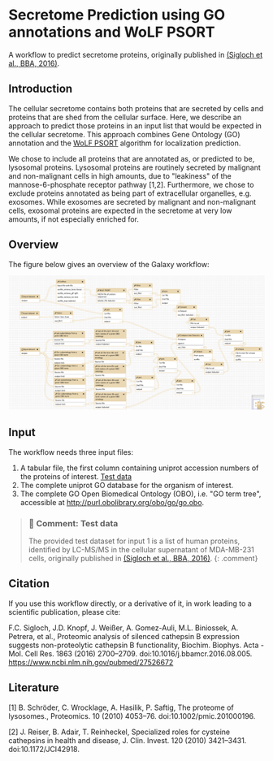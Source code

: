 # Secretome Prediction using GO annotations and WoLF PSORT

A workflow to predict secretome proteins, originally published in [(Sigloch et al., BBA, 2016)](https://www.ncbi.nlm.nih.gov/pubmed/?term=sigloch+cathepsin).

## Introduction

The cellular secretome contains both proteins that are secreted by cells and proteins that are shed from the cellular surface. Here, we describe an approach to predict those proteins in an input list that would be expected in the cellular secretome. This approach combines Gene Ontology (GO) annotation and the [WoLF PSORT](https://www.ncbi.nlm.nih.gov/pmc/articles/PMC1933216/) algorithm for localization prediction. 

We chose to include all proteins that are annotated as, or predicted to be, lysosomal proteins. Lysosomal proteins are routinely secreted by malignant and non-malignant cells in high amounts, due to "leakiness" of the mannose-6-phosphate receptor pathway [1,2]. 
Furthermore, we chose to exclude proteins annotated as being part of extracellular organelles, e.g. exosomes. While exosomes are secreted by malignant and non-malignant cells, exosomal proteins are expected in the secretome at very low amounts, if not especially enriched for.

## Overview

The figure below gives an overview of the Galaxy workflow:

![Overview Secretome Prediction WF](../../images/WF_secretomePrediction_goWolfpsort.png)

## Input

The workflow needs three input files:

  1) A tabular file, the first column containing uniprot accession numbers of the proteins of interest. [Test data](test_data.tabular)
  2) The complete uniprot GO database for the organism of interest.
  3) The complete GO Open Biomedical Ontology (OBO), i.e. "GO term tree", accessible at http://purl.obolibrary.org/obo/go/go.obo.

> ### :nut_and_bolt: Comment: Test data
> The provided test dataset for input 1 is a list of human proteins, identified by LC-MS/MS in the cellular supernatant of MDA-MB-231 cells, originally published in [(Sigloch et al., BBA, 2016)](https://www.ncbi.nlm.nih.gov/pubmed/?term=sigloch+cathepsin).
> {: .comment}

## Citation

If you use this workflow directly, or a derivative of it, in work leading to a scientific publication,
please cite:

F.C. Sigloch, J.D. Knopf, J. Weißer, A. Gomez-Auli, M.L. Biniossek, A. Petrera, et al., Proteomic analysis of silenced cathepsin B expression suggests non-proteolytic cathepsin B functionality, Biochim. Biophys. Acta - Mol. Cell Res. 1863 (2016) 2700–2709. doi:10.1016/j.bbamcr.2016.08.005. https://www.ncbi.nlm.nih.gov/pubmed/27526672

## Literature

[1] B. Schröder, C. Wrocklage, A. Hasilik, P. Saftig, The proteome of lysosomes., Proteomics. 10 (2010) 4053–76. doi:10.1002/pmic.201000196.

[2] J. Reiser, B. Adair, T. Reinheckel, Specialized roles for cysteine cathepsins in health and disease, J. Clin. Invest. 120 (2010) 3421–3431. doi:10.1172/JCI42918.